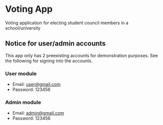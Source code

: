 # Voting App

Voting application for electing student council members in a school/university

## Notice for user/admin accounts

This app only has 2 preexisting accounts for demonstration purposes. See the following for signing into the accounts.

### User module

- Email: user@gmail.com
- Password: 123456

### Admin module
- Email: admin@gmail.com
- Password: 123456
